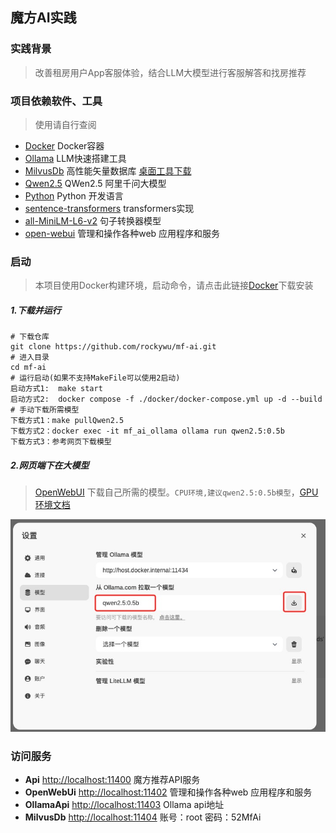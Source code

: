 ## 魔方AI实践

### 实践背景

> 改善租房用户App客服体验，结合LLM大模型进行客服解答和找房推荐

### 项目依赖软件、工具

> 使用请自行查阅

* [Docker](https://www.docker.com/) Docker容器
* [Ollama](https://ollama.com/) LLM快速搭建工具
* [MilvusDb](https://milvus.io/) 高性能矢量数据库  [桌面工具下载](https://github.com/zilliztech/attu)
* [Qwen2.5](https://github.com/QwenLM/Qwen2.5) QWen2.5 阿里千问大模型
* [Python](https://www.python.org/) Python 开发语言
* [sentence-transformers](https://sbert.net/) transformers实现
* [all-MiniLM-L6-v2](https://huggingface.co/sentence-transformers/all-MiniLM-L6-v2) 句子转换器模型
* [open-webui](https://github.com/open-webui/open-webui) 管理和操作各种web 应用程序和服务


### 启动

> 本项目使用Docker构建环境，启动命令，请点击此链接[Docker](https://www.docker.com/)下载安装

##### 1.下载并运行

```
# 下载仓库
git clone https://github.com/rockywu/mf-ai.git
# 进入目录
cd mf-ai
# 运行启动(如果不支持MakeFile可以使用2启动)
启动方式1:  make start 
启动方式2:  docker compose -f ./docker/docker-compose.yml up -d --build
# 手动下载所需模型
下载方式1：make pullQwen2.5
下载方式2：docker exec -it mf_ai_ollama ollama run qwen2.5:0.5b
下载方式3：参考网页下载模型
```

##### 2.网页端下在大模型

> [OpenWebUI](http://localhost:11081) 下载自己所需的模型。`CPU环境,建议qwen2.5:0.5b模型`，[GPU环境文档](https://hub.docker.com/r/ollama/ollama)

![下载模型](./mf-imgs/pull-ollama.png)

### 访问服务

* **Api** [http://localhost:11400](http://localhost:11400) 魔方推荐API服务
* **OpenWebUi** [http://localhost:11402](http://localhost:11402)  管理和操作各种web 应用程序和服务
* **OllamaApi** [http://localhost:11403](http://localhost:11403)  Ollama api地址
* **MilvusDb** [http://localhost:11404](http://localhost:11404)  账号：root  密码：52MfAi
